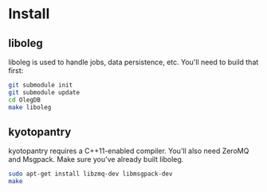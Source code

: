 Install
=======

liboleg
-------

liboleg is used to handle jobs, data persistence, etc. You'll need to build that
first:

```bash
git submodule init
git submodule update
cd OlegDB
make liboleg
````

kyotopantry
-----------

kyotopantry requires a C++11-enabled compiler. You'll also need ZeroMQ and
Msgpack. Make sure you've already built liboleg.

```bash
sudo apt-get install libzmq-dev libmsgpack-dev
make
````
